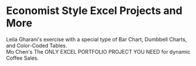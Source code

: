 # Economist Style Excel Projects and More
Leila Gharani's exercise with a special type of Bar Chart, Dumbbell Charts, and Color-Coded Tables.
<br>
Mo Chen's The ONLY EXCEL PORTFOLIO PROJECT YOU NEED for dynamic Coffee Sales.
